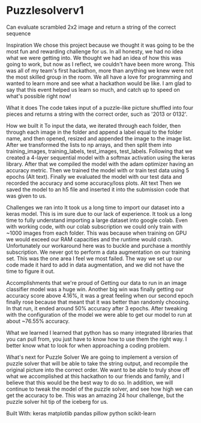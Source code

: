 # Puzzlesolverv1
Can evaluate scrambled 2x2 image and return a string of the correct sequence

Inspiration
We chose this project because we thought it was going to be the most fun and rewarding challenge for us. In all honesty, we had no idea what we were getting into. We thought we had an idea of how this was going to work, but now as I reflect, we couldn't have been more wrong. This was all of my team's first hackathon, more than anything we knew were not the most skilled group in the room. We all have a love for programming and wanted to learn more and see what a hackathon would be like. I am glad to say that this event helped us learn so much, and catch up to speed on what's possible right now!

What it does
The code takes input of a puzzle-like picture shuffled into four pieces and returns a string with the correct order, such as '2013 or 0132'.

How we built it
To input the data, we iterated through each folder, then through each image in the folder and append a label equal to the folder name, and then opened, resized and appended the image to the image list. After we transformed the lists to np arrays, and then split them into training_images, training_labels, test_images, test_labels. Following that we created a 4-layer sequential model with a softmax activation using the keras library. After that we compiled the model with the adam optimizer having an accuracy metric. Then we trained the model with or train test data using 5 epochs (Alt text). Finally we evaluated the model with our test data and recorded the accuracy and some accuracy/loss plots. Alt text Then we saved the model to an h5 file and inserted it into the submission code that was given to us.

Challenges we ran into
It took us a long time to import our dataset into a keras model. This is im sure due to our lack of experience. It took us a long time to fully understand importing a large dataset into google colab. Even with working code, with our colab subscription we could only train with ~1000 images from each folder. This was because when training on GPU we would exceed our RAM capacities and the runtime would crash. Unfortunately our workaround here was to buckle and purchase a monthly subscription. We never got to perform a data augmentation on our training set. This was the one area I feel we most failed. The way we set up our code made it hard to add in data augmentation, and we did not have the time to figure it out.

Accomplishments that we're proud of
Getting our data to run in an image classifier model was a huge win. Another big win was finally getting our accuracy score above 4.16%, it was a great feeling when our second epoch finally rose because that meant that it was better than randomly choosing. In that run, it ended around 50% accuracy after 3 epochs. After tweaking with the configuration of the model we were able to get our model to run at about ~76.55% accuracy.

What we learned
I learned that python has so many integrated libraries that you can pull from, you just have to know how to use them the right way. I better know what to look for when approaching a coding problem.

What's next for Puzzle Solver
We are going to implement a version of puzzle solver that will be able to take the string output, and recompile the original picture into the correct order. We want to be able to truly show off what we accomplished at this hackathon to our friends and family, and I believe that this would be the best way to do so. In addition, we will continue to tweak the model of the puzzle solver, and see how high we can get the accuracy to be. This was an amazing 24 hour challenge, but the puzzle solver hit tip of the iceberg for us.

Built With:
keras
matplotlib
pandas
pillow
python
scikit-learn
